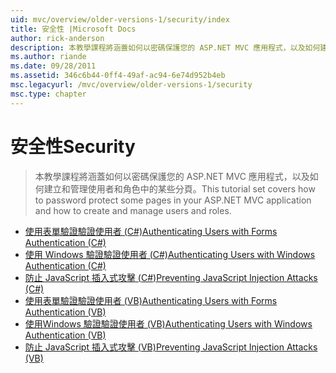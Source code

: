 ```yaml
---
uid: mvc/overview/older-versions-1/security/index
title: 安全性 |Microsoft Docs
author: rick-anderson
description: 本教學課程將涵蓋如何以密碼保護您的 ASP.NET MVC 應用程式，以及如何建立和管理使用者和角色中的某些分頁。
ms.author: riande
ms.date: 09/28/2011
ms.assetid: 346c6b44-0ff4-49af-ac94-6e74d952b4eb
msc.legacyurl: /mvc/overview/older-versions-1/security
msc.type: chapter
---
```

<a name="security"></a><span data-ttu-id="67088-103">安全性</span><span class="sxs-lookup"><span data-stu-id="67088-103">Security</span></span>
====================
> <span data-ttu-id="67088-104">本教學課程將涵蓋如何以密碼保護您的 ASP.NET MVC 應用程式，以及如何建立和管理使用者和角色中的某些分頁。</span><span class="sxs-lookup"><span data-stu-id="67088-104">This tutorial set covers how to password protect some pages in your ASP.NET MVC application and how to create and manage users and roles.</span></span>


- [<span data-ttu-id="67088-105">使用表單驗證驗證使用者 (C#)</span><span class="sxs-lookup"><span data-stu-id="67088-105">Authenticating Users with Forms Authentication (C#)</span></span>](authenticating-users-with-forms-authentication-cs.md)
- [<span data-ttu-id="67088-106">使用 Windows 驗證驗證使用者 (C#)</span><span class="sxs-lookup"><span data-stu-id="67088-106">Authenticating Users with Windows Authentication (C#)</span></span>](authenticating-users-with-windows-authentication-cs.md)
- [<span data-ttu-id="67088-107">防止 JavaScript 插入式攻擊 (C#)</span><span class="sxs-lookup"><span data-stu-id="67088-107">Preventing JavaScript Injection Attacks (C#)</span></span>](preventing-javascript-injection-attacks-cs.md)
- [<span data-ttu-id="67088-108">使用表單驗證驗證使用者 (VB)</span><span class="sxs-lookup"><span data-stu-id="67088-108">Authenticating Users with Forms Authentication (VB)</span></span>](authenticating-users-with-forms-authentication-vb.md)
- [<span data-ttu-id="67088-109">使用Windows 驗證驗證使用者 (VB)</span><span class="sxs-lookup"><span data-stu-id="67088-109">Authenticating Users with Windows Authentication (VB)</span></span>](authenticating-users-with-windows-authentication-vb.md)
- [<span data-ttu-id="67088-110">防止 JavaScript 插入式攻擊 (VB)</span><span class="sxs-lookup"><span data-stu-id="67088-110">Preventing JavaScript Injection Attacks (VB)</span></span>](preventing-javascript-injection-attacks-vb.md)
